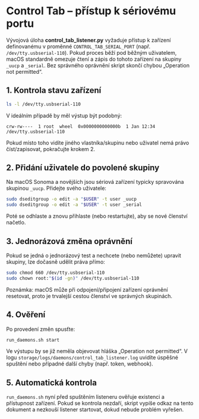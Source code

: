 # Control Tab – přístup k sériovému portu

Vývojová úloha **control_tab_listener.py** vyžaduje přístup k zařízení definovanému v proměnné `CONTROL_TAB_SERIAL_PORT` (např. `/dev/tty.usbserial-110`). Pokud proces běží pod běžným uživatelem, macOS standardně omezuje čtení a zápis do tohoto zařízení na skupiny `_uucp` a `_serial`. Bez správného oprávnění skript skončí chybou „Operation not permitted“.

## 1. Kontrola stavu zařízení

```bash
ls -l /dev/tty.usbserial-110
```

V ideálním případě by měl výstup být podobný:

```
crw-rw----  1 root  wheel  0x0000000000000b  1 Jan 12:34 /dev/tty.usbserial-110
```

Pokud místo toho vidíte jiného vlastníka/skupinu nebo uživatel nemá právo číst/zapisovat, pokračujte krokem 2.

## 2. Přidání uživatele do povolené skupiny

Na macOS Sonoma a novějších jsou sériová zařízení typicky spravována skupinou `_uucp`. Přidejte svého uživatele:

```bash
sudo dseditgroup -o edit -a "$USER" -t user _uucp
sudo dseditgroup -o edit -a "$USER" -t user _serial
```

Poté se odhlaste a znovu přihlaste (nebo restartujte), aby se nové členství načetlo.

## 3. Jednorázová změna oprávnění

Pokud se jedná o jednorázový test a nechcete (nebo nemůžete) upravit skupiny, lze dočasně udělit práva přímo:

```bash
sudo chmod 660 /dev/tty.usbserial-110
sudo chown root:"$(id -gn)" /dev/tty.usbserial-110
```

Poznámka: macOS může při odpojení/připojení zařízení oprávnění resetovat, proto je trvalejší cestou členství ve správných skupinách.

## 4. Ověření

Po provedení změn spusťte:

```bash
run_daemons.sh start
```

Ve výstupu by se již neměla objevovat hláška „Operation not permitted“. V logu `storage/logs/daemons/control_tab_listener.log` uvidíte úspěšné spuštění nebo případné další chyby (např. token, webhook).

## 5. Automatická kontrola

`run_daemons.sh` nyní před spuštěním listeneru ověřuje existenci a přístupnost zařízení. Pokud se kontrola nezdaří, skript vypíše odkaz na tento dokument a nezkouší listener startovat, dokud nebude problém vyřešen.
